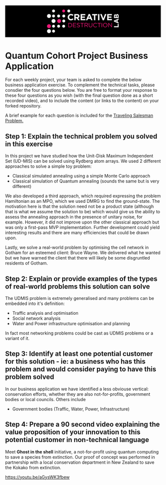 ![CDL 2020 Cohort Project](../../figures/CDL_logo.jpg)
# Quantum Cohort Project Business Application

For each weekly project, your team is asked to complete the below business application exercise.
To complement the technical tasks, please consdier the four questions below.
You are free to format your response to these four questions as you wish (with the final question done as a short recorded video), and to include
the content (or links to the content) on your forked repository.

A brief example for each question is included for the 
[Traveling Salesman Problem.](https://en.wikipedia.org/wiki/Travelling_salesman_problem)

## Step 1: Explain the technical problem you solved in this exercise

In this project we have studied how the Unit-Disk Maximum Independent Set (UD-MIS) can be solved using Rydberg atom arrays. 
We used 2 different approaches to solve a simple toy problem:
- Classical simulated annealing using a simple Monte Carlo approach
- Classical simulation of Quantum annealing (sounds the same but is very different)

We also developed a third approach, which required expressing the problem Hamiltonian as an MPO, which we used DMRG to 
find the ground-state. The motivation here is that the solution need not be a product state (although that is what we
assume the solution to be) which would give us the ability to assess the annealing approach in the 
presence of unitary noise, for example. However, it did not improve upon the other classical approach
but was only a first-pass MVP implementation. Further development could yield interesting results and
there are many efficiencies that could be drawn upon.

Lastly, we solve a real-world problem by optimising the cell network in Gotham for an esteemed client: Bruce
Wayne. We delivered what he wanted but we have warned the client that there will likely be some disgruntled residents of Gotham.

## Step 2: Explain or provide examples of the types of real-world problems this solution can solve

The UDMIS problem is extremely generalised and many problems can be embedded into it's definition:

- Traffic analysis and optimisation
- Social network analysis 
- Water and Power infrastructure optimisation and planning

In fact most networking problems could be cast as UDMIS problems or a variant of it.

## Step 3: Identify at least one potential customer for this solution - ie: a business who has this problem and would consider paying to have this problem solved

In our business application we have identified a less obviouse vertical: conservation efforts, whether they are also not-for-profits,
government bodies or local councils. Others include

- Government bodies (Traffic, Water, Power, Infrastructure)

## Step 4: Prepare a 90 second video explaining the value proposition of your innovation to this potential customer in non-technical language

Meet **Ghost in the shell** initiative, a not-for-profit using quantum computing to save a species from extinction.
Our proof of concept was performed in partnership with a local conservation department in New Zealand to 
save the Kokako from extinction.

https://youtu.be/aGysWK3fbew